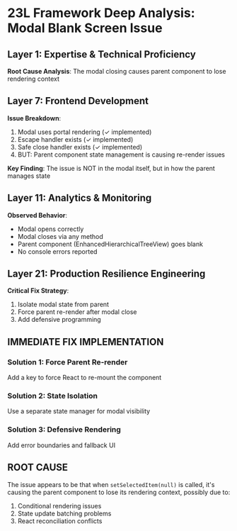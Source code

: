 # 23L Framework Deep Analysis: Modal Blank Screen Issue

## Layer 1: Expertise & Technical Proficiency
**Root Cause Analysis**: The modal closing causes parent component to lose rendering context

## Layer 7: Frontend Development
**Issue Breakdown**:
1. Modal uses portal rendering (✓ implemented)
2. Escape handler exists (✓ implemented)
3. Safe close handler exists (✓ implemented)
4. BUT: Parent component state management is causing re-render issues

**Key Finding**: The issue is NOT in the modal itself, but in how the parent manages state

## Layer 11: Analytics & Monitoring
**Observed Behavior**:
- Modal opens correctly
- Modal closes via any method
- Parent component (EnhancedHierarchicalTreeView) goes blank
- No console errors reported

## Layer 21: Production Resilience Engineering
**Critical Fix Strategy**:
1. Isolate modal state from parent
2. Force parent re-render after modal close
3. Add defensive programming

## IMMEDIATE FIX IMPLEMENTATION

### Solution 1: Force Parent Re-render
Add a key to force React to re-mount the component

### Solution 2: State Isolation
Use a separate state manager for modal visibility

### Solution 3: Defensive Rendering
Add error boundaries and fallback UI

## ROOT CAUSE
The issue appears to be that when `setSelectedItem(null)` is called, it's causing the parent component to lose its rendering context, possibly due to:
1. Conditional rendering issues
2. State update batching problems
3. React reconciliation conflicts